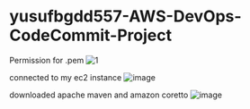 # yusufbgdd557-AWS-DevOps-CodeCommit-Project

Permission for .pem
![1](https://github.com/user-attachments/assets/a45cc1eb-b47b-49af-aee5-9dd9be1b12e4)

connected to my ec2 instance
![image](https://github.com/user-attachments/assets/bda50a1b-6494-4a97-a1da-6e87c72e30e3)

downloaded apache maven and amazon coretto 
![image](https://github.com/user-attachments/assets/27fb368e-a3f5-4cb8-a999-ed9f0acab0fc)

